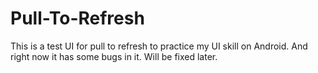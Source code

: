 Pull-To-Refresh
===============

This is a test UI for pull to refresh to practice my UI skill on Android. And right now it has some bugs in it. 
Will be fixed later.

